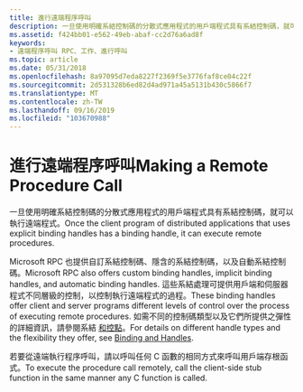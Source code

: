 ```yaml
---
title: 進行遠端程序呼叫
description: 一旦使用明確系結控制碼的分散式應用程式的用戶端程式具有系結控制碼，就可以執行遠端程式。
ms.assetid: f424bb01-e562-49eb-abaf-cc2d76a6ad8f
keywords:
- 遠端程序呼叫 RPC、工作、進行呼叫
ms.topic: article
ms.date: 05/31/2018
ms.openlocfilehash: 8a97095d7eda8227f2369f5e3776faf8ce04c22f
ms.sourcegitcommit: 2d531328b6ed82d4ad971a45a5131b430c5866f7
ms.translationtype: MT
ms.contentlocale: zh-TW
ms.lasthandoff: 09/16/2019
ms.locfileid: "103670988"
---
```

# <a name="making-a-remote-procedure-call"></a><span data-ttu-id="54d9c-104">進行遠端程序呼叫</span><span class="sxs-lookup"><span data-stu-id="54d9c-104">Making a Remote Procedure Call</span></span>

<span data-ttu-id="54d9c-105">一旦使用明確系結控制碼的分散式應用程式的用戶端程式具有系結控制碼，就可以執行遠端程式。</span><span class="sxs-lookup"><span data-stu-id="54d9c-105">Once the client program of distributed applications that uses explicit binding handles has a binding handle, it can execute remote procedures.</span></span>

<span data-ttu-id="54d9c-106">Microsoft RPC 也提供自訂系結控制碼、隱含的系結控制碼，以及自動系結控制碼。</span><span class="sxs-lookup"><span data-stu-id="54d9c-106">Microsoft RPC also offers custom binding handles, implicit binding handles, and automatic binding handles.</span></span> <span data-ttu-id="54d9c-107">這些系結處理可提供用戶端和伺服器程式不同層級的控制，以控制執行遠端程式的過程。</span><span class="sxs-lookup"><span data-stu-id="54d9c-107">These binding handles offer client and server programs different levels of control over the process of executing remote procedures.</span></span> <span data-ttu-id="54d9c-108">如需不同的控制碼類型以及它們所提供之彈性的詳細資訊，請參閱系結 [和控點](binding-and-handles.md)。</span><span class="sxs-lookup"><span data-stu-id="54d9c-108">For details on different handle types and the flexibility they offer, see [Binding and Handles](binding-and-handles.md).</span></span>

<span data-ttu-id="54d9c-109">若要從遠端執行程序呼叫，請以呼叫任何 C 函數的相同方式來呼叫用戶端存根函式。</span><span class="sxs-lookup"><span data-stu-id="54d9c-109">To execute the procedure call remotely, call the client-side stub function in the same manner any C function is called.</span></span>

 

 




